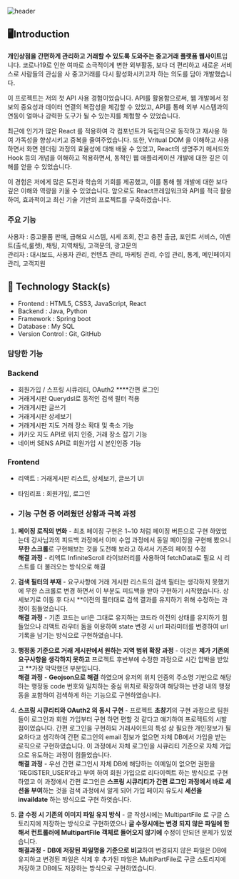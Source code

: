 ![header](https://capsule-render.vercel.app/api?type=rounded&color=timeGradient&text=Minty%20&animation=twinkling&fontSize=40&fontAlignY=50&fontAlign=50&height=180)

## 🖥️Introduction
**개인상점을 간편하게 관리하고 거래할 수 있도록 도와주는 중고거래 플랫폼 웹사이트**입니다.
코로나19로 인한 여파로 소극적이게 변한 외부활동, 보다 더 편리하고 새로운 서비스로 사람들의 관심을 사 중고거래를 다시 활성화시키고자 하는 의도를 담아 개발했습니다.

이 프로젝트는 저의 첫 API 사용 경험이었습니다. API를 활용함으로써, 웹 개발에서 정보의 중요성과 데이터 연결의 복잡성을 체감할 수 있었고, API를 통해 외부 시스템과의 연동이 얼마나 강력한 도구가 될 수 있는지를 체험할 수 있었습니다.

최근에 인기가 많은 React 를 적용하여 각 컴포넌트가 독립적으로 동작하고 재사용 하여 가독성을 향상시키고 중복을 줄여주었습니다.
또한, Vritual DOM 을 이해하고 사용하면서 화면 렌더링 과정의 효율성에 대해 배울 수 있었고, 
React의 생명주기 메서드와 Hook 등의 개념을 이해하고 적용하면서, 동적인 웹 애플리케이션 개발에 대한 깊은 이해를 얻을 수 있었습니다.

이 경험은 저에게 많은 도전과 학습의 기회를 제공했고, 이를 통해 웹 개발에 대한 보다 깊은 이해와 역량을 키울 수 있었습니다.
앞으로도 React프레임워크와 API를 적극 활용하여, 효과적이고 최신 기술 기반의 프로젝트를 구축하겠습니다.

### 주요 기능
사용자 : 중고물품 판매, 급해요 시스템, 시세 조회, 잔고 충전 출금, 포인트 서비스, 이벤트(출석,룰렛), 채팅, 지역채팅, 고객문의, 광고문의
<br>
관리자 : 대시보드, 사용자 관리, 컨텐츠 관리, 마케팅 관리, 수입 관리, 통계, 메인페이지 관리, 고객지원

## 🔨 Technology Stack(s)

* Frontend : HTML5, CSS3, JavaScript, React
* Backend : Java, Python
* Framework : Spring boot
* Database : My SQL
* Version Control : Git, GitHub

### 담당한 기능

### **Backend**

- 회원가입 / 스프링 시큐리티, OAuth2 ****간편 로그인
- 거래게시판 Querydsl로 동적인 검색 필터 적용
- 거래게시판 글쓰기
- 거래게시판 상세보기
- 거래게시판 지도 거래 장소 확대 및 축소 기능
- 카카오 지도 API로 위치 인증, 거래 장소 잡기 기능
- 네이버 SENS API로 회원가입 시 본인인증 기능

### **Frontend**

- 리액트 : 거래게시판 리스트, 상세보기, 글쓰기 UI
- 타임리프 : 회원가입, 로그인

- ### 기능 구현 중 어려웠던 상황과 극복 과정

1. **페이징 로직의 변화** - 최초 페이징 구현은 1~10 처럼 페이징 버튼으로 구현 하였었는데 강사님과의 피드백 과정에서 이미 수업 과정에서 동일 페이징을 구현해 봤으니 **무한 스크롤**로 구현해보는 것을 도전해 보라고 하셔서 기존의 페이징 수정
<br> **해결 과정** - 리액트 InfiniteScroll 라이브러리를 사용하여 fetchData로 필요 시 리스트를 더 불러오는 방식으로 해결

2. **검색 필터의 부재** -  요구사항에 거래 게시판 리스트의 검색 필터는 생각하지 못했기에 무한 스크롤로 변경 하면서 이 부분도 피드백을 받아 구현하기 시작했습니다. 상세보기로 이동 후 다시 **이전의 필터대로 검색 결과를 유지하기 위해 수정하는 과정이 힘들었습니다.
<br> **해결 과정** - 기존 코드는  url은 그대로 유지하는 코드라 이전의 상태를 유지하기 힘들었으나 리액트 라우터 돔을 이용하여 state 변경 시 url 파라미터를 변경하여 url 기록을 남기는 방식으로 구현하였습니다.

3. **행정동 기준으로 거래 게시판에서 원하는 지역 범위 확장 과정** - 이것은 **제가 기존의 요구사항을 생각하지 못하고** 프로젝트 후반부에 수정한 과정으로 시간 압박을 받았고 **가장 막막했던 부분입니다.
<br> **해결 과정** - **Geojson으로 해결** 하였으며 유저의 위치 인증의 주소명 기반으로 해당하는 행정동 code 번호와 일치하는 중심 위치로 확장하여 해당하는 반경 내의 행정동을 포함하여 검색하게 하는 기능으로 구현하였습니다.

4. **스프링 시큐리티와 OAuth2 의 동시 구현** - 프로젝트 **초창기**의 구현 과정으로 팀원들이 로그인과 회원 가입부터 구현 하면 편할 것 같다고 얘기하여 프로젝트의 시발점이었습니다. 
간편 로그인을 구현하되 거래사이트의 특성 상 필요한 개인정보가 필요하다고 생각하여 간편 로그인의 email 정보가 없으면 자체 DB에서 가입을 받는 로직으로 구현하였습니다. 이 과정에서 자체 로그인을 시큐리티 기준으로 자체 가입으로 유도하는 과정이 힘들었습니다.
<br> **해결 과정** - 우선 간편 로그인시 자체 DB에 해당하는 이메일이 없으면 권한을 ‘REGISTER_USER’라고 부여 하여 회원 가입으로 리다이렉트 하는 방식으로 구현하였고 이 과정에서 간편 로그인은 **스프링 시큐리티가 간편 로그인 과정에서 바로 세션을 부여**하는 것을 검색 과정에서 알게 되어 가입 페이지 유도시 **세션을 invaildate** 하는 방식으로 구현 하엿습니다.

5. **글 수정 시 기존의 이미지 파일 유지 방식** - 글 작성시에는 MultipartFile 로 구글 스토리지에 저장하는 방식으로 구현하였으나 **글 수정시에는 변경 되지 않은 파일에 한해서 컨트롤러에 MultipartFile 객체로 들어오지 않기에** 수정이 안되던 문제가 있었습니다. 
<br> **해결과정 -** **DB에 저장된 파일명을 기준으로 비교**하여 변경되지 않은 파일은 DB에 유지하고 변경된 파일은 삭제 후 추가된 파일은 MultiPartFile로 구글 스토리지에 저장하고 DB에도 저장하는 방식으로 구현하였습니다.
 
